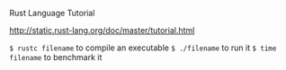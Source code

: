 Rust Language Tutorial

http://static.rust-lang.org/doc/master/tutorial.html

`$ rustc filename` to compile an executable
`$ ./filename` to run it
`$ time filename` to benchmark it